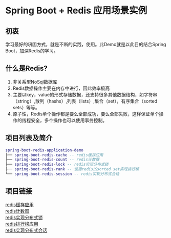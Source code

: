 # Spring Boot + Redis 应用场景实例

## 初衷
学习最好的巩固方式，就是不断的实践，使用。此Demo就是以此目的结合Spring Boot，加深Redis的学习。
## 什么是Redis?
1. 非关系型NoSql数据库
2. Redis数据操作主要在内存中进行，因此效率极高
3. 主要以key，value的形式存储数据，还支持很多其他数据结构，如字符串（string）,散列（hashs）,列表（lists）,集合（set），有序集合（sorted sets）等等。
4. 原子性，Redis单个操作都是要么全部成功，要么全部失败，这样保证单个操作的线程安全，多个操作也可以使用事务控制。
## 项目列表及简介
``` lua
spring-boot-redis-application-demo
├── spring-boot-redis-cache -- redis缓存应用
├── spring-boot-redis-count -- redis计数器
├── spring-boot-redis-lock -- redis实现分布式锁
├── spring-boot-redis-rank -- 使用redis的sorted set实现排行榜
└── spring-boot-redis-session -- redis实现分布式会话
```
## 项目链接

[redis缓存应用](https://github.com/fengcheZt/spring-boot-redis-application-demo/tree/master/spring-boot-redis-cache)  
[redis计数器](https://github.com/fengcheZt/spring-boot-redis-application-demo/tree/master/spring-boot-redis-count)  
[redis实现分布式锁](https://github.com/fengcheZt/spring-boot-redis-application-demo/tree/master/spring-boot-redis-lock)  
[redis排行榜应用](https://github.com/fengcheZt/spring-boot-redis-application-demo/tree/master/spring-boot-redis-rank)  
[redis实现分布式会话](https://github.com/fengcheZt/spring-boot-redis-application-demo/tree/master/spring-boot-redis-session)
